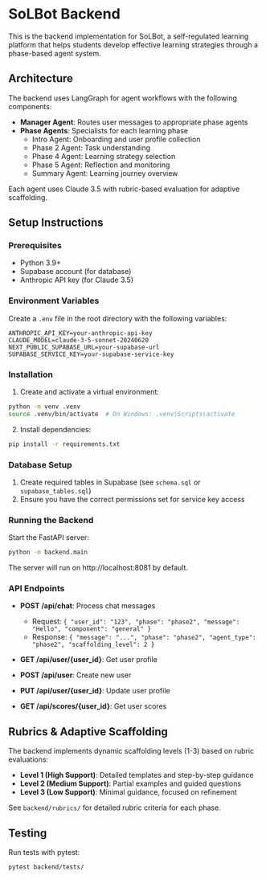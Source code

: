 # SoLBot Backend

This is the backend implementation for SoLBot, a self-regulated learning platform that helps students develop effective learning strategies through a phase-based agent system.

## Architecture

The backend uses LangGraph for agent workflows with the following components:

- **Manager Agent**: Routes user messages to appropriate phase agents
- **Phase Agents**: Specialists for each learning phase
  - Intro Agent: Onboarding and user profile collection
  - Phase 2 Agent: Task understanding
  - Phase 4 Agent: Learning strategy selection
  - Phase 5 Agent: Reflection and monitoring
  - Summary Agent: Learning journey overview

Each agent uses Claude 3.5 with rubric-based evaluation for adaptive scaffolding.

## Setup Instructions

### Prerequisites

- Python 3.9+
- Supabase account (for database)
- Anthropic API key (for Claude 3.5)

### Environment Variables

Create a `.env` file in the root directory with the following variables:

```
ANTHROPIC_API_KEY=your-anthropic-api-key
CLAUDE_MODEL=claude-3-5-sonnet-20240620
NEXT_PUBLIC_SUPABASE_URL=your-supabase-url
SUPABASE_SERVICE_KEY=your-supabase-service-key
```

### Installation

1. Create and activate a virtual environment:

```bash
python -m venv .venv
source .venv/bin/activate  # On Windows: .venv\Scripts\activate
```

2. Install dependencies:

```bash
pip install -r requirements.txt
```

### Database Setup

1. Create required tables in Supabase (see `schema.sql` or `supabase_tables.sql`)
2. Ensure you have the correct permissions set for service key access

### Running the Backend

Start the FastAPI server:

```bash
python -m backend.main
```

The server will run on http://localhost:8081 by default.

### API Endpoints

- **POST /api/chat**: Process chat messages
  - Request: `{ "user_id": "123", "phase": "phase2", "message": "Hello", "component": "general" }`
  - Response: `{ "message": "...", "phase": "phase2", "agent_type": "phase2", "scaffolding_level": 2 }`

- **GET /api/user/{user_id}**: Get user profile
- **POST /api/user**: Create new user
- **PUT /api/user/{user_id}**: Update user profile
- **GET /api/scores/{user_id}**: Get user scores

## Rubrics & Adaptive Scaffolding

The backend implements dynamic scaffolding levels (1-3) based on rubric evaluations:

- **Level 1 (High Support)**: Detailed templates and step-by-step guidance
- **Level 2 (Medium Support)**: Partial examples and guided questions
- **Level 3 (Low Support)**: Minimal guidance, focused on refinement

See `backend/rubrics/` for detailed rubric criteria for each phase.

## Testing

Run tests with pytest:

```bash
pytest backend/tests/
``` 